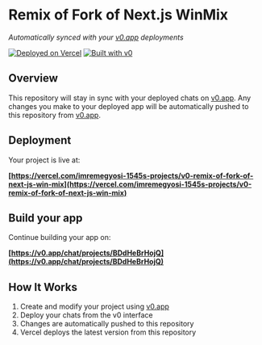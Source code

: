 # Remix of Fork of Next.js WinMix

*Automatically synced with your [v0.app](https://v0.app) deployments*

[![Deployed on Vercel](https://img.shields.io/badge/Deployed%20on-Vercel-black?style=for-the-badge&logo=vercel)](https://vercel.com/imremegyosi-1545s-projects/v0-remix-of-fork-of-next-js-win-mix)
[![Built with v0](https://img.shields.io/badge/Built%20with-v0.app-black?style=for-the-badge)](https://v0.app/chat/projects/BDdHeBrHojQ)

## Overview

This repository will stay in sync with your deployed chats on [v0.app](https://v0.app).
Any changes you make to your deployed app will be automatically pushed to this repository from [v0.app](https://v0.app).

## Deployment

Your project is live at:

**[https://vercel.com/imremegyosi-1545s-projects/v0-remix-of-fork-of-next-js-win-mix](https://vercel.com/imremegyosi-1545s-projects/v0-remix-of-fork-of-next-js-win-mix)**

## Build your app

Continue building your app on:

**[https://v0.app/chat/projects/BDdHeBrHojQ](https://v0.app/chat/projects/BDdHeBrHojQ)**

## How It Works

1. Create and modify your project using [v0.app](https://v0.app)
2. Deploy your chats from the v0 interface
3. Changes are automatically pushed to this repository
4. Vercel deploys the latest version from this repository
